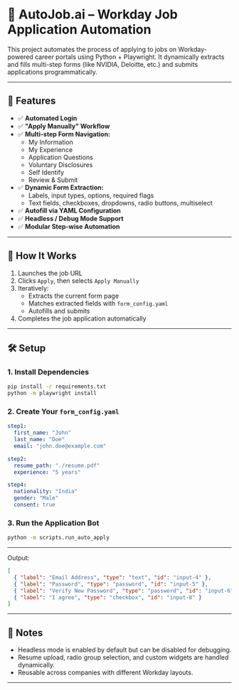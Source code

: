 # 💼 AutoJob.ai – Workday Job Application Automation

This project automates the process of applying to jobs on Workday-powered career portals using Python + Playwright. It dynamically extracts and fills multi-step forms (like NVIDIA, Deloitte, etc.) and submits applications programmatically.

---

## 🚀 Features

- ✅ **Automated Login**
- ✅ **"Apply Manually" Workflow**
- ✅ **Multi-step Form Navigation:**
  - My Information
  - My Experience
  - Application Questions
  - Voluntary Disclosures
  - Self Identify
  - Review & Submit
- ✅ **Dynamic Form Extraction:**
  - Labels, input types, options, required flags
  - Text fields, checkboxes, dropdowns, radio buttons, multiselect
- ✅ **Autofill via YAML Configuration**
- ✅ **Headless / Debug Mode Support**
- ✅ **Modular Step-wise Automation**

---

## 🧠 How It Works

1. Launches the job URL
2. Clicks `Apply`, then selects `Apply Manually`
3. Iteratively:
   - Extracts the current form page
   - Matches extracted fields with `form_config.yaml`
   - Autofills and submits
4. Completes the job application automatically

---

## 🛠️ Setup

### 1. Install Dependencies

```bash
pip install -r requirements.txt
python -m playwright install
```

### 2. Create Your `form_config.yaml`

```yaml
step1:
  first_name: "John"
  last_name: "Doe"
  email: "john.doe@example.com"

step2:
  resume_path: "./resume.pdf"
  experience: "5 years"

step4:
  nationality: "India"
  gender: "Male"
  consent: true
```

### 3. Run the Application Bot

```bash
python -m scripts.run_auto_apply
```

---

Output:

```json
[
  { "label": "Email Address", "type": "text", "id": "input-4" },
  { "label": "Password", "type": "password", "id": "input-5" },
  { "label": "Verify New Password", "type": "password", "id": "input-6" },
  { "label": "I agree", "type": "checkbox", "id": "input-8" }
]
```

---

## 📌 Notes

- Headless mode is enabled by default but can be disabled for debugging.
- Resume upload, radio group selection, and custom widgets are handled dynamically.
- Reusable across companies with different Workday layouts.

---
